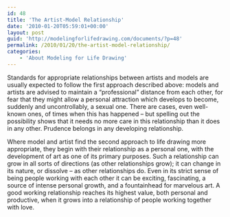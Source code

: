 ```yaml
---
id: 48
title: 'The Artist-Model Relationship'
date: '2010-01-20T05:59:01+00:00'
layout: post
guid: 'http://modelingforlifedrawing.com/documents/?p=48'
permalink: /2010/01/20/the-artist-model-relationship/
categories:
    - 'About Modeling for Life Drawing'
---
```


Standards for appropriate relationships between artists and models are usually expected to follow the first approach described above: models and artists are advised to maintain a “professional” distance from each other, for fear that they might allow a personal attraction which develops to become, suddenly and uncontrollably, a sexual one. There are cases, even well-known ones, of times when this has happened – but spelling out the possibility shows that it needs no more care in this relationship than it does in any other. Prudence belongs in any developing relationship.

Where model and artist find the second approach to life drawing more appropriate, they begin with their relationship as a personal one, with the development of art as one of its primary purposes. Such a relationship can grow in all sorts of directions (as other relationships grow); it can change in its nature, or dissolve – as other relationships do. Even in its strict sense of being people working with each other it can be exciting, fascinating, a source of intense personal growth, and a fountainhead for marvelous art. A good working relationship reaches its highest value, both personal and productive, when it grows into a relationship of people working together with love.